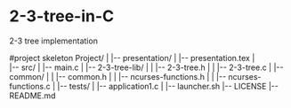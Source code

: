 # 2-3-tree-in-C
2-3 tree implementation

#project skeleton
Project/
|
|-- presentation/
|   |-- presentation.tex
|    
|-- src/
|   |-- main.c
|   |-- 2-3-tree-lib/
|   |   |-- 2-3-tree.h
|   |   |-- 2-3-tree.c
|   |-- common/
|   |   |-- common.h
|   |   |-- ncurses-functions.h
|   |   |-- ncurses-functions.c
|
|-- tests/
|   |-- application1.c
|
|-- launcher.sh
|-- LICENSE
|-- README.md
